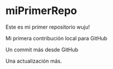 # miPrimerRepo

Este es mi primer repositorio wuju!

Mi primera contribución local para GitHub

Un commit más desde GitHub

Una actualización más.
